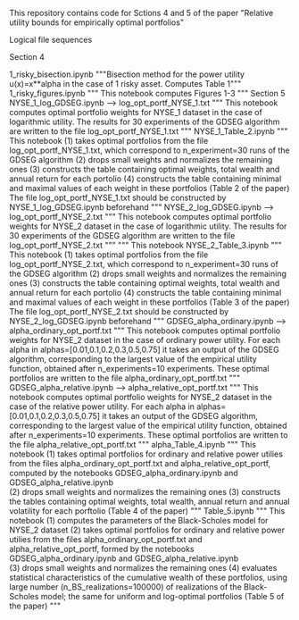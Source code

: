 This repository contains code for Sctions 4 and 5 of the paper "Relative utility bounds for empirically optimal portfolios"

Logical file sequences

Section 4

  1_risky_bisection.ipynb
    """Bisection method for the power utility u(x)=x**alpha in the case of 1 risky asset. Computes Table 1"""
  1_risky_figures.ipynb
    """ This notebook computes Figures 1-3 """
Section 5
 NYSE_1_log_GDSEG.ipynb --> log_opt_portf_NYSE_1.txt
  """ This notebook computes optimal portfolio weights for NYSE_1 dataset in the case of logarithmic utility.
  The results for 30 experiments of the GDSEG algorithm are written to the file log_opt_portf_NYSE_1.txt
  """ 
 NYSE_1_Table_2.ipynb 
   """ This notebook 
  (1) takes optimal portfolios from the file log_opt_portf_NYSE_1.txt, which correspond to n_experiment=30 runs of the GDSEG algorithm 
  (2) drops small weights and normalizes the remaining ones
  (3) constructs the table containing optimal weights, total wealth and annual return for each portolio
  (4) constructs the table containing minimal and maximal values of each weight in these portfolios (Table 2 of the paper)
  The file log_opt_portf_NYSE_1.txt should be constructed by NYSE_1_log_GDSEG.ipynb beforehand
  """
 NYSE_2_log_GDSEG.ipynb --> log_opt_portf_NYSE_2.txt
  """ This notebook computes optimal portfolio weights for NYSE_2 dataset in the case of logarithmic utility.
  The results for 30 experiments of the GDSEG algorithm are written to the file log_opt_portf_NYSE_2.txt
  """
  """ This notebook 
 NYSE_2_Table_3.ipynb
  """ This notebook 
  (1) takes optimal portfolios from the file log_opt_portf_NYSE_2.txt, which correspond to n_experiment=30 runs of the GDSEG algorithm 
  (2) drops small weights and normalizes the remaining ones
  (3) constructs the table containing optimal weights, total wealth and annual return for each portolio
  (4) constructs the table containing minimal and maximal values of each weight in these portfolios (Table 3 of the paper)
  The file log_opt_portf_NYSE_2.txt should be constructed by NYSE_2_log_GDSEG.ipynb beforehand
  """
 GDSEG_alpha_ordinary.ipynb --> alpha_ordinary_opt_portf.txt
  """ This notebook computes optimal portfolio weights for NYSE_2 dataset in the case of ordinary power utility.
  For each alpha in alphas=[0.01,0.1,0.2,0.3,0.5,0.75] it takes an output of the GDSEG algorithm, corresponding to the largest value of the empirical utility function, obtained after n_experiments=10 experiments. 
  These optimal portfolios are written to the file alpha_ordinary_opt_portf.txt
  """
 GDSEG_alpha_relative.ipynb --> alpha_relative_opt_portf.txt
  """ This notebook computes optimal portfolio weights for NYSE_2 dataset in the case of the relative power utility.
  For each alpha in alphas=[0.01,0.1,0.2,0.3,0.5,0.75] it takes an output of the GDSEG algorithm, corresponding to the largest value of the empirical utility function, obtained after n_experiments=10 experiments. 
  These optimal portfolios are written to the file alpha_relative_opt_portf.txt
  """
 alpha_Table_4.ipynb
  """ This notebook 
  (1) takes optimal portfolios for ordinary and relative power utilies from the files alpha_ordinary_opt_portf.txt and alpha_relative_opt_portf, computed by the notebooks GDSEG_alpha_ordinary.ipynb and GDSEG_alpha_relative.ipynb  
  (2) drops small weights and normalizes the remaining ones
  (3) constructs the tables containing optimal weights, total wealth, annual return and annual volatility for each porftolio (Table 4 of the paper)
  """
 Table_5.ipynb
  """ This notebook 
  (1) computes the parameters of the Black-Scholes model for NYSE_2 dataset
  (2) takes optimal portfolios for ordinary and relative power utilies from the files alpha_ordinary_opt_portf.txt and alpha_relative_opt_portf, 
  formed by the notebooks GDSEG_alpha_ordinary.ipynb and GDSEG_alpha_relative.ipynb  
  (3) drops small weights and normalizes the remaining ones
  (4) evaluates statistical characteristics of the cumulative wealth of these portfolios, using large number (n_BS_realizations=100000) of realizations of the Black-Scholes model; 
  the same for uniform and log-optimal portfolios (Table 5 of the paper)
  """
